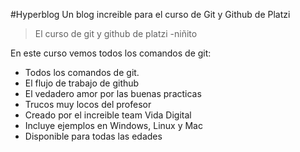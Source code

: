 #Hyperblog
Un blog increible para el curso de Git y Github de Platzi
>El curso de git y github de platzi
>-niñito

En este curso vemos todos los comandos de git:
* Todos los comandos de git.
* El flujo de trabajo de github
* El vedadero amor por las buenas practicas
* Trucos muy locos del profesor
* Creado por el increible team Vida Digital
* Incluye ejemplos en Windows, Linux y Mac
* Disponible para todas las edades